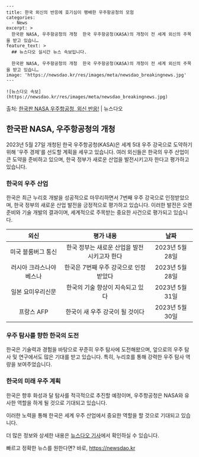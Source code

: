     ---
    title: 한국 외신의 반응에 호기심이 팽배한 우주항공청의 모험
    categories:
      - News
    excerpt: >
      한국판 NASA, 우주항공청의 개청  한국 우주항공청(KASA)의 개청이 전 세계 외신의 주목을 받고 있습니…
    feature_text: >
      ## 뉴스다오 실시간 뉴스 속보입니다.
    
      한국판 NASA, 우주항공청의 개청  한국 우주항공청(KASA)의 개청이 전 세계 외신의 주목을 받고 있습니…
    image: 'https://newsdao.kr/res/images/meta/newsdao_breakingnews.jpg'
    ---
    
    ![뉴스다오 속보](https://newsdao.kr/res/images/meta/newsdao_breakingnews.jpg)

<p>출처: <a href="https://newsdao.kr/4562" rel="dofollow">한국판 NASA 우주항공청, 외신 반응!</a> | 뉴스다오</p>

<h2 data-ke-size="size26">한국판 NASA, 우주항공청의 개청</h2>
<p data-ke-size="size16">2023년 5월 27일 개청된 한국 우주항공청(KASA)은 세계 5대 우주 강국으로 도약하기 위해 '우주 경제'를 선도할 계획을 세우고 있습니다. 여러 외신들은 한국의 우주 산업이 큰 도약을 준비하고 있으며, 한국 정부가 새로운 산업을 발전시키고자 한다고 평가하고 있습니다.</p>

<h3 data-ke-size="size24">한국의 우주 산업</h3>
<p data-ke-size="size16">한국은 최근 누리호 개발을 성공적으로 마무리하면서 7번째 우주 강국으로 인정받았으며, 한국 정부의 새로운 산업 발전을 긍정적으로 평가하고 있습니다. 이러한 발전은 오랜 준비와 기술 개발의 결과이며, 세계적으로 주목받는 중요한 사건으로 평가되고 있습니다.</p>
<table>
<thead>
<tr>
<th style="text-align: center;">외신</th>
<th style="text-align: center;">평가 내용</th>
<th style="text-align: center;">날짜</th>
</tr>
</thead>
<tbody>
<tr>
<td style="text-align: center;">미국 블룸버그 통신</td>
<td style="text-align: center;">한국 정부는 새로운 산업을 발전시키고자 한다</td>
<td style="text-align: center;">2023년 5월 28일</td>
</tr>
<tr>
<td style="text-align: center;">러시아 크라스나야 베스나</td>
<td style="text-align: center;">한국은 7번째 우주 강국으로 인정받았다</td>
<td style="text-align: center;">2023년 5월 28일</td>
</tr>
<tr>
<td style="text-align: center;">일본 요미우리신문</td>
<td style="text-align: center;">한국의 기술 향상이 지속되고 있다</td>
<td style="text-align: center;">2023년 5월 31일</td>
</tr>
<tr>
<td style="text-align: center;">프랑스 AFP</td>
<td style="text-align: center;">한국이 새 우주 강국이 될 것이다</td>
<td style="text-align: center;">2023년 5월 30일</td>
</tr>
</tbody>
</table>

<h3 data-ke-size="size24">우주 탐사를 향한 한국의 도전</h3>
<p data-ke-size="size16">한국은 기술력과 경험을 바탕으로 꾸준히 우주 탐사에 도전해왔으며, 앞으로의 우주 탐사 및 연구에서도 많은 기대를 받고 있습니다. 특히, 누리호를 통해 강력한 우주 탐사 역량을 보여주었습니다.</p>

<h3 data-ke-size="size24">한국의 미래 우주 계획</h3>
<p data-ke-size="size16">한국은 향후 화성과 달 탐사를 적극적으로 추진할 예정이며, 우주항공청은 NASA와 유사한 역할을 하게 될 것으로 기대되고 있습니다.</p>
<p data-ke-size="size16">이러한 노력을 통해 한국은 세계 우주 산업에서 중요한 역할을 할 것으로 기대되고 있습니다.</p>
<p data-ke-size="size16">더 많은 정보와 상세한 내용은 <a href="https://newsdao.kr/4562">뉴스다오 기사</a>에서 확인하실 수 있습니다.</p> 

빠르고 정확한 뉴스를 원한다면? 바로, <a href="https://newsdao.kr" rel="dofollow">https://newsdao.kr</a>


    
